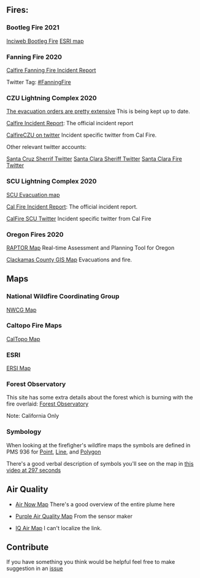 ## Fires: 

### Bootleg Fire 2021

[Inciweb Bootleg Fire](https://inciweb.nwcg.gov/incident/7609/)
[ESRI map](https://www.arcgis.com/apps/webappviewer/index.html?id=2ff1677111ae4018ac705fcce7c3312f&extent=-14319912.491%2C3141764.6173%2C-11189051.8125%2C6233489.5374%2C102100)



### Fanning Fire 2020

[Calfire Fanning Fire Incident Report](https://www.fire.ca.gov/incidents/2021/1/19/fanning-fire/)

Twitter Tag: [#FanningFire](https://twitter.com/hashtag/FanningFire)

### CZU Lightning Complex 2020

[The evacuation orders are pretty extensive](https://storymaps.arcgis.com/stories/f0121f7f2f0941afb3ed70529b2cee75?cover=false) This is being kept up to date.

[Calfire Incident Report](https://www.fire.ca.gov/incidents/2020/8/16/czu-lightning-complex-including-warnella-fire/): The official incident report

[CalfireCZU on twitter](https://twitter.com/CALFIRECZU) Incident specific twitter from Cal Fire.

Other relevant twitter accounts:

[Santa Cruz Sherrif Twitter](https://twitter.com/sccfiredept)
[Santa Clara Sheriff Twitter](https://twitter.com/SCCoSheriff)
[Santa Clara Fire Twitter](https://twitter.com/sccfiredept)


### SCU Lightning Complex 2020

[SCU Evacuation map](https://nifc.maps.arcgis.com/apps/View/index.html?appid=69fca73a82df4fefa7c0e48b66d0899d&extent=-123.2395,36.6849,-119.5618,38.1032)

[Cal Fire Incident Report](https://www.fire.ca.gov/incidents/2020/8/18/scu-lightning-complex/): The official incident report.

[CalFire SCU Twitter](https://twitter.com/calfireSCU) Incident specific twitter from Cal Fire

### Oregon Fires 2020

[RAPTOR Map](https://www.oregon.gov/oem/emops/Pages/RAPTOR.aspx) Real-time Assessment and Planning Tool for Oregon

[Clackamas County GIS Map](https://ccgis-mapservice.maps.arcgis.com/apps/webappviewer/index.html?id=fe0525732f1a4f679b75a5ccf1c84b30) Evacuations and fire.

## Maps


### National Wildfire Coordinating Group

[NWCG Map](https://maps.nwcg.gov/sa/#/%3F/%3F/37.0235/-121.9254/10)

### Caltopo Fire Maps

[CalTopo Map](https://caltopo.com/map.html#ll=37.22486,-121.89743&z=10&b=mbt&a=modis_mp)


### ESRI

[ERSI Map](https://arcg.is/15fjK4)

### Forest Observatory

This site has some extra details about the forest which is burning with the fire overlaid: [Forest Observatory](https://forestobservatory.com/)

Note: California Only

### Symbology

When looking at the firefigher's wildfire maps the symbols are defined in PMS 936 for [Point](https://www.nwcg.gov/publications/pms936/symbology/point), [Line](https://www.nwcg.gov/publications/pms936/symbology/line), and [Polygon](https://www.nwcg.gov/publications/pms936/symbology/polygon)

There's a good verbal description of symbols you'll see on the map in [this video at 297 seconds](https://youtu.be/VsfBln5-Xak?t=297)

## Air Quality

* [Air Now Map](https://fire.airnow.gov/)
  There's a good overview of the entire plume here

* [Purple Air Quality Map](https://www.purpleair.com/map?opt=1/i/mAQI/a10/cC0#8.94/37.3039/-121.792)
  From the sensor maker
  
* [IQ Air Map](https://www.iqair.com/us/air-quality-map)
  I can't localize the link.

## Contribute

If you have something you think would be helpful feel free to make suggestion in an [issue](https://github.com/tfoote/fire-info/issues/new)
